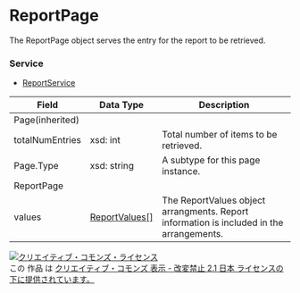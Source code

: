 # ReportPage
The ReportPage object serves the entry for the report to be retrieved.
### Service
+ [ReportService](../services/ReportService.md)

| Field | Data Type | Description | 
|---|---|---|
| Page(inherited)|||
| totalNumEntries| xsd: int| Total number of items to be retrieved. |
| Page.Type| xsd: string| A subtype for this page instance. |
| ReportPage|||
| values| <a href="../data/ReportValues.md">ReportValues[]</a>| The ReportValues object arrangments. Report information is included in the arrangements. |
<a rel="license" href="http://creativecommons.org/licenses/by-nd/2.1/jp/"><img alt="クリエイティブ・コモンズ・ライセンス" style="border-width:0" src="https://i.creativecommons.org/l/by-nd/2.1/jp/88x31.png" /></a><br />この 作品 は <a rel="license" href="http://creativecommons.org/licenses/by-nd/2.1/jp/">クリエイティブ・コモンズ 表示 - 改変禁止 2.1 日本 ライセンスの下に提供されています。</a>
